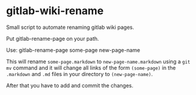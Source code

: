 gitlab-wiki-rename
==================

Small script to automate renaming gitlab wiki pages.

Put gitlab-rename-page on your path.

Use:
gitlab-rename-page some-page new-page-name

This will rename `some-page.markdown` to `new-page-name.markdown` using a `git mv`
command and it will change all links of the form `(some-page)` 
in the `.markdown` and `.md` files in your directory to `(new-page-name)`.

After that you have to add and commit the changes.


